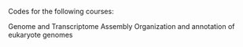 Codes for the following courses:

Genome and Transcriptome Assembly
Organization and annotation of eukaryote genomes
